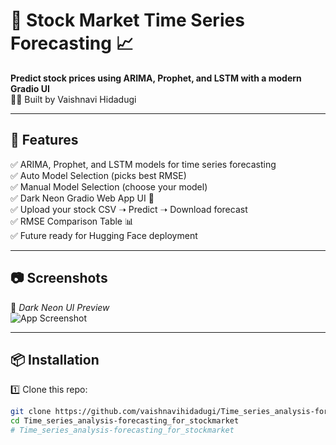 # 🌌 Stock Market Time Series Forecasting 📈

**Predict stock prices using ARIMA, Prophet, and LSTM with a modern Gradio UI**  
👩‍💻 Built by Vaishnavi Hidadugi  

---

## 🚀 Features
✅ ARIMA, Prophet, and LSTM models for time series forecasting  
✅ Auto Model Selection (picks best RMSE)  
✅ Manual Model Selection (choose your model)  
✅ Dark Neon Gradio Web App UI 🌌  
✅ Upload your stock CSV ➝ Predict ➝ Download forecast  
✅ RMSE Comparison Table 📊  
✅ Future ready for Hugging Face deployment  

---

## 📷 Screenshots
🌌 *Dark Neon UI Preview*  
![App Screenshot](link-to-your-screenshot.png)  

---

## 📦 Installation
1️⃣ Clone this repo:
```bash
git clone https://github.com/vaishnavihidadugi/Time_series_analysis-forecasting_for_stockmarket.git
cd Time_series_analysis-forecasting_for_stockmarket
# Time_series_analysis-forecasting_for_stockmarket
